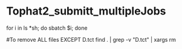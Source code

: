 # Tophat2_submitt_multipleJobs
for i in ls *sh; do sbatch $i; done


#To remove ALL files EXCEPT D.tct
find . | grep -v  "D.tct" | xargs  rm

